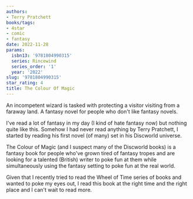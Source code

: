 ```yaml
---
authors:
- Terry Pratchett
books/tags:
- 4star
- comic
- fantasy
date: 2022-11-28
params:
  isbn13: '9781804990315'
  series: Rincewind
  series_order: '1'
  year: '2022'
slug: '9781804990315'
star_rating: 4
title: The Colour Of Magic
---
```


An incompetent wizard is tasked with protecting a visitor visiting from a faraway land. A fantasy novel for people who don't like fantasy novels.

<!--more-->

I've read a lot of fantasy in my day (I kind of hate fantasy now) but nothing quite like this. Somehow I had never read anything by Terry Pratchett, I started by reading his first novel (of many) set in his Discworld universe.

The Colour of Magic (and I suspect many of the Discworld books) is a fantasy book for people who've grown tired of fantasy tropes and are looking for a talented (British) writer to poke fun at them while simultaneously using the fantasy setting to poke fun at the real world.

Given that I recently tried to read the Wheel of Time series of books and wanted to poke my eyes out, I read this book at the right time and the right place and I can't wait to read more.